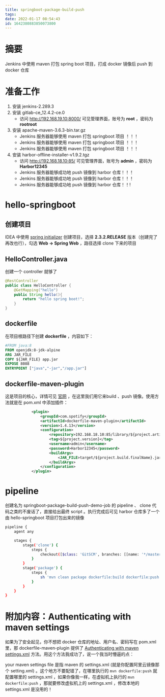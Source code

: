 ```yaml
---
title: springboot-package-build-push
tags: 
date: 2022-01-17 08:54:43
id: 1642380883850073800
---
```

# 摘要

Jenkins 中使用 maven 打包 spring boot 项目，打成 docker 镜像后 push 到 docker 仓库

# 准备工作

1. 安装 jenkins-2.289.3 
2.  安装 gitlab-ce_12.4.2-ce.0 
    -  访问 http://192.168.19.10:8000/ 可见管理界面，账号为 **root** ，密码为 **rootroot** 
3. 安装 apache-maven-3.6.3-bin.tar.gz
   - Jenkins 服务器能够使用 maven 打包 springboot 项目 ！！！
   - Jenkins 服务器能够使用 maven 打包 springboot 项目 ！！！
   - Jenkins 服务器能够使用 maven 打包 springboot 项目 ！！！
3. 安装 harbor-offline-installer-v1.9.2.tgz 
   - 访问 http://192.168.18.10:85/ 可见管理界面，账号为 **admin** ，密码为 **Harbor12345** 
   - Jenkins 服务器能够成功地 push 镜像到 harbor 仓库！！！
   - Jenkins 服务器能够成功地 push 镜像到 harbor 仓库！！！
   - Jenkins 服务器能够成功地 push 镜像到 harbor 仓库！！!

# hello-springboot

## 创建项目

IDEA 中使用 [spring initializer](https://start.spring.io/) 创建项目，选择 **2.3.2.RELEASE** 版本（创建完了再改也行），勾选 **Web → Spring Web** ，路径选择 clone 下来的项目

## HelloController.java

创建一个 controller 就够了

```java
@RestController
public class HelloController {
    @GetMapping("hello")
    public String hello(){
        return "hello spring boot!";
    }
}
```

## dockerfile

在项目根路径下创建 **dockerfile** ，内容如下：

```dockerfile
#FROM java:8
FROM openjdk:8-jdk-alpine
ARG JAR_FILE
COPY ${JAR_FILE} app.jar
EXPOSE 8088
ENTRYPOINT ["java","-jar","/app.jar"]
```

## dockerfile-maven-plugin

这是项目的核心，详情可见 [官网](https://github.com/spotify/dockerfile-maven) ，在这里我们用它来build 、push 镜像。使用方法就是在 pom.xml 中添加插件：

```xml
            <plugin>
                <groupId>com.spotify</groupId>
                <artifactId>dockerfile-maven-plugin</artifactId>
                <version>1.4.13</version>
                <configuration>
                    <repository>192.168.18.10:85/library/${project.artifactId}</repository>
                    <tag>${project.version}</tag>
                    <username>admin</username>
                    <password>Harbor12345</password>
                    <buildArgs>
                        <JAR_FILE>target/${project.build.finalName}.jar</JAR_FILE>
                    </buildArgs>
                </configuration>
            </plugin>
```

# pipeline

创建名为 springboot-package-build-push-demo-job 的 pipeline 、 clone 代码之类的不废话了，直接给出最终 script 。执行完成后可见 harbor 仓库多了一个由 hello-springboot 项目打包出来的镜像

```sh
pipeline {
    agent any

    stages {
        stage('clone') {
            steps {
                checkout([$class: 'GitSCM', branches: [[name: '*/master']], extensions: [], userRemoteConfigs: [[credentialsId: '0d41310d-a4b9-4c28-bc22-c28849deda15', url: 'http://192.168.19.10:8000/root/hello-springboot.git']]])
            }
        }
        stage('package') {
            steps {
                sh 'mvn clean package dockerfile:build dockerfile:push'
            }
        }
    }
}

```



# 附加内容：Authenticating with maven settings

如果为了安全起见，你不想把 docker 仓库的地址、用户名、密码写在 pom.xml 里，那 dockerfile-maven-plugin 提供了 [Authenticating with maven settings.xml](https://github.com/spotify/dockerfile-maven/blob/master/docs/authentication.md#authenticating-with-maven-settingsxml)  方法。用这个方法我成功了，说一个我当时懵逼的点：

your maven settings file 是指 maven 的 settings.xml (就是你配置阿里云镜像那个 setting.xml) 。这个地方不要配错了，在哪里执行的 `mvn dockerfile:push` 就配置哪里的 settings.xml ，如果你像我一样，在虚拟机上执行的  `mvn dockerfile:push` ，那就要修改虚拟机上的 settings.xml ，修改本地的 settings.xml 是没用的！







